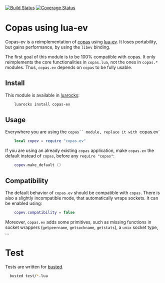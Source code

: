[![Build Status](https://travis-ci.org/saucisson/lua-copas-ev.svg?branch=master)](https://travis-ci.org/saucisson/lua-copas-ev)
[![Coverage Status](https://coveralls.io/repos/saucisson/lua-copas-ev/badge.svg?branch=master&service=github)](https://coveralls.io/github/saucisson/lua-copas-ev?branch=master)

# Copas using lua-ev

Copas-ev is a reimplementation of [copas](http://keplerproject.github.io/copas/)
using [lua-ev](https://github.com/brimworks/lua-ev). It loses portability,
but gains performance, by using the `libev` binding.

The first goal of this module is to be 100% compatible with copas. It only
reimplements the core functionalities in `copas.lua`, not the ones in
`copas.*` modules. Thus, `copas.ev` depends on `copas` to be fully usable.

## Install

This module is available in [luarocks](https://luarocks.org):

````sh
    luarocks install copas-ev
````

## Usage

Everywhere you are using the `copas`` module,
replace it with `copas.ev`

```lua
    local copev = require "copas.ev"
```

If you are using an already existing `copas` application, make `copas.ev`
the default instead of `copas`, before any `require "copas"`:

```lua
    copev.make_default ()
```

## Compatibility

The default behavior of `copas.ev` should be compatible with `copas`.
There is also a slightly incompatible mode, that automatically wraps sockets.
It can be enabled using:

````lua
    copev.compatibility = false
````

Moreover, `copas.ev` adds some primitives, such as missing functions in socket
wrappers (`getpeername`, `getsockname`, `getstats`), a `unix` socket type, ...

# Test

Tests are written for [busted](http://olivinelabs.com/busted).
```bash
  busted test/*.lua
```
